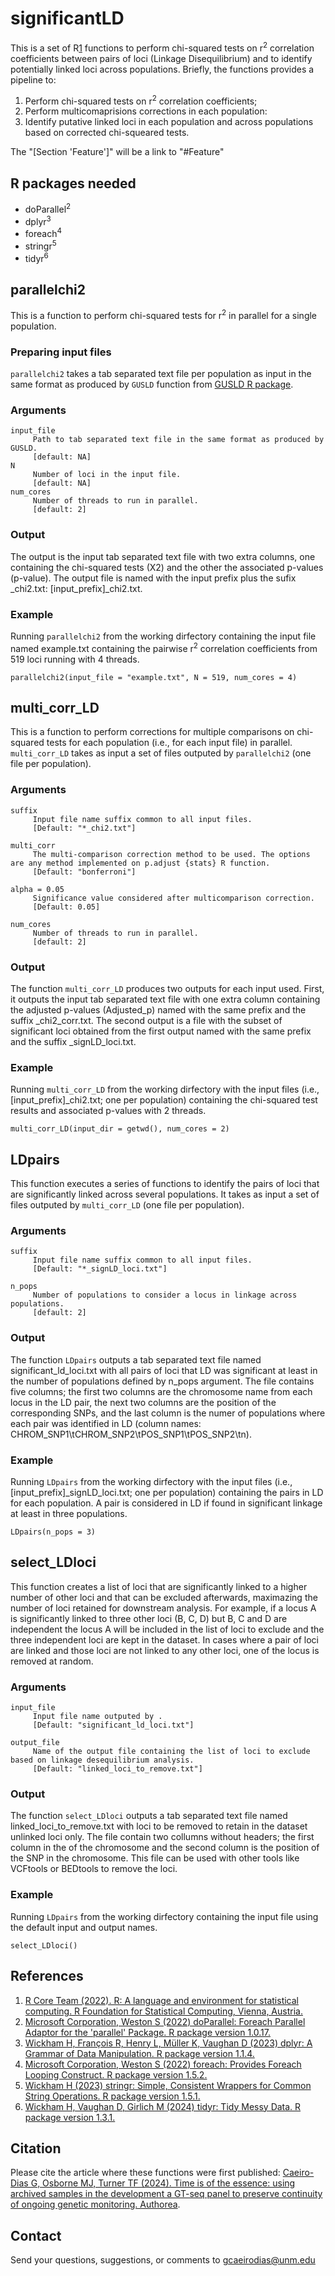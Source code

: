 # significantLD
This is a set of R[1](#References) functions to perform chi-squared tests on r<sup>2</sup> correlation coefficients between pairs of loci (Linkage Disequilibrium) and to identify potentially linked loci across populations. Briefly, the functions provides a pipeline to:
1. Perform chi-squared tests on r<sup>2</sup> correlation coefficients;
2. Perform multicomaprisions corrections in each population:
3. Identify putative linked loci in each population and across populations based on corrected chi-squeared tests.

The "[Section 'Feature']" will be a link to "#Feature"

## R packages needed
- doParallel<sup>2</sup>
- dplyr<sup>3</sup>
- foreach<sup>4</sup>
- stringr<sup>5</sup>
- tidyr<sup>6</sup>

## parallelchi2
This is a function to perform chi-squared tests for r<sup>2</sup> in parallel for a single population.

### Preparing input files
`parallelchi2` takes a tab separated text file per population as input in the same format as produced by `GUSLD` function from [GUSLD R package](https://github.com/AgResearch/GUS-LD).

### Arguments
~~~
input_file
     Path to tab separated text file in the same format as produced by GUSLD.
     [default: NA]
N
     Number of loci in the input file.
     [default: NA]
num_cores
     Number of threads to run in parallel.
     [default: 2]
~~~

### Output
The output is the input tab separated text file with two extra columns, one containing the chi-squared tests (X2) and the other the associated p-values (p-value). The output file is named with the input prefix plus the sufix _chi2.txt: [input_prefix]_chi2.txt.

### Example
Running `parallelchi2` from the working dirfectory containing the input file named example.txt containing the pairwise r<sup>2</sup> correlation coefficients from 519 loci running with 4 threads.
~~~
parallelchi2(input_file = "example.txt", N = 519, num_cores = 4)
~~~

## multi_corr_LD
This is a function to perform corrections for multiple comparisons on chi-squared tests for each population (i.e., for each input file) in parallel. `multi_corr_LD` takes as input a set of files outputed by `parallelchi2` (one file per population).

### Arguments
~~~
suffix
     Input file name suffix common to all input files.
     [Default: "*_chi2.txt"]

multi_corr
     The multi-comparison correction method to be used. The options are any method implemented on p.adjust {stats} R function.
     [Default: "bonferroni"]

alpha = 0.05
     Significance value considered after multicomparison correction.
     [Default: 0.05]

num_cores
     Number of threads to run in parallel.
     [default: 2]
~~~

### Output
The function `multi_corr_LD` produces two outputs for each input used. First, it outputs the input tab separated text file with one extra column containing the adjusted p-values (Adjusted_p) named with the same prefix and the suffix _chi2_corr.txt. The second output is a file with the subset of significant loci obtained from the first output named with the same prefix and the suffix _signLD_loci.txt. 

### Example
Running `multi_corr_LD` from the working dirfectory with the input files (i.e., [input_prefix]_chi2.txt; one per population) containing the chi-squared test results and associated p-values with 2 threads.
~~~
multi_corr_LD(input_dir = getwd(), num_cores = 2)
~~~

## LDpairs
This function executes a series of functions to identify the pairs of loci that are significantly linked across several populations. It takes as input a set of files outputed by `multi_corr_LD` (one file per population).
 

### Arguments
~~~
suffix
     Input file name suffix common to all input files.
     [Default: "*_signLD_loci.txt"]

n_pops
     Number of populations to consider a locus in linkage across populations.
     [default: 2]
~~~

### Output
The function `LDpairs` outputs a tab separated text file named significant_ld_loci.txt with all pairs of loci that LD was significant at least in the number of populations defined by n_pops argument. The file contains five columns; the first two columns are the chromosome name from each locus in the LD pair, the next two columns are the position of the corresponding SNPs, and the last column is the numer of populations where each pair was identified in LD (column names: CHROM_SNP1\tCHROM_SNP2\tPOS_SNP1\tPOS_SNP2\tn).

### Example
Running `LDpairs` from the working dirfectory with the input files (i.e., [input_prefix]_signLD_loci.txt; one per population) containing the pairs in LD for each population. A pair is considered in LD if found in significant linkage at least in three populations.
~~~
LDpairs(n_pops = 3)
~~~

## select_LDloci
This function creates a list of loci that are significantly linked to a higher number of other loci and that can be excluded afterwards, maximazing the number of loci retained for downstream analysis. For example, if a locus A is significantly linked to three other loci (B, C, D) but B, C and D are independent the locus A will be included in the list of loci to exclude and the three independent loci are kept in the dataset. In cases where a pair of loci are linked and those loci are not linked to any other loci, one of the locus is removed at random.

### Arguments
~~~
input_file
     Input file name outputed by .
     [Default: "significant_ld_loci.txt"]

output_file
     Name of the output file containing the list of loci to exclude based on linkage desequilibrium analysis.
     [Default: "linked_loci_to_remove.txt"]
~~~

### Output
The function `select_LDloci` outputs a tab separated text file named linked_loci_to_remove.txt with loci to be removed to retain in the dataset unlinked loci only. The file contain two collumns without headers; the first column in the of the chromosome and the second column is the position of the SNP in the chromosome. This file can be used with other tools like VCFtools or BEDtools to remove the loci.

### Example
Running `LDpairs` from the working dirfectory containing the input file using the default input and output names.
~~~
select_LDloci()
~~~

## References
1. [R Core Team (2022). R: A language and environment for statistical computing. R Foundation for Statistical Computing, Vienna, Austria.](https://www.R-project.org/)
2. [Microsoft Corporation, Weston S (2022) doParallel: Foreach Parallel Adaptor for the 'parallel' Package. R package version 1.0.17.](https://CRAN.R-project.org/package=doParallel)
3. [Wickham H, François R, Henry L, Müller K, Vaughan D (2023) dplyr: A Grammar of Data Manipulation. R package version 1.1.4.](https://CRAN.R-project.org/package=dplyr)
4. [Microsoft Corporation, Weston S (2022) foreach: Provides Foreach Looping Construct. R package version 1.5.2.](https://CRAN.R-project.org/package=foreach)
5. [Wickham H (2023) stringr: Simple, Consistent Wrappers for Common String Operations. R package version 1.5.1.](https://CRAN.R-project.org/package=stringr)
6. [Wickham H, Vaughan D, Girlich M (2024) tidyr: Tidy Messy Data. R package version 1.3.1.](https://CRAN.R-project.org/package=tidyr)

## Citation
Please cite the article where these functions were first published: [Caeiro-Dias G, Osborne MJ, Turner TF (2024). Time is of the essence: using archived samples in the development a GT-seq panel to preserve continuity of ongoing genetic monitoring. Authorea](https://doi.org/10.22541/au.173501104.41338406/v1).

## Contact
Send your questions, suggestions, or comments to gcaeirodias@unm.edu
